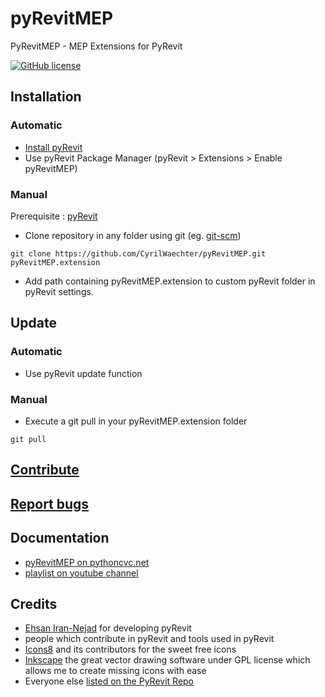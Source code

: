 # pyRevitMEP
PyRevitMEP - MEP Extensions for PyRevit

[![GitHub license](https://img.shields.io/badge/License-GPL3-brightgreen.svg)](https://github.com/Nahouhak/pyRevitMEP/blob/master/LICENSE)

## Installation
### Automatic
* [Install pyRevit](https://github.com/eirannejad/pyRevit/)
* Use pyRevit Package Manager (pyRevit > Extensions > Enable pyRevitMEP)
### Manual
Prerequisite : [pyRevit](https://github.com/eirannejad/pyRevit/)
* Clone repository in any folder using git (eg. [git-scm](https://git-scm.com/))
```git
git clone https://github.com/CyrilWaechter/pyRevitMEP.git pyRevitMEP.extension
```
* Add path containing pyRevitMEP.extension to custom pyRevit folder in pyRevit settings.

## Update
### Automatic
* Use pyRevit update function
### Manual
* Execute a git pull in your pyRevitMEP.extension folder
```git
git pull
```

## [Contribute](https://github.com/CyrilWaechter/pyRevitMEP/blob/master/CONTRIBUTING.md)

## [Report bugs](https://github.com/CyrilWaechter/pyRevitMEP/issues)

## Documentation
* [pyRevitMEP on pythoncvc.net](http://pythoncvc.net/?page_id=123)
* [playlist on youtube channel](https://www.youtube.com/channel/UCIsRFoaVQNSl_RlGAZE2mVg/playlists)

## Credits
* [Ehsan Iran-Nejad](https://github.com/eirannejad) for developing pyRevit
* people which contribute in pyRevit and tools used in pyRevit
* [Icons8](https://icons8.com/) and its contributors for the sweet free icons
* [Inkscape](https://inkscape.org) the great vector drawing software under GPL license which allows me to create missing icons with ease
* Everyone else  [listed on the PyRevit Repo](https://github.com/eirannejad/pyRevit/blob/master/README.md#credits)
